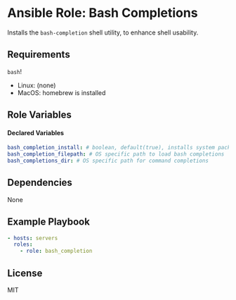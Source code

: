 # Ansible Role: Bash Completions

Installs the `bash-completion` shell utility, to enhance shell usability.

## Requirements

`bash`!

- Linux: (none)
- MacOS: homebrew is installed

## Role Variables

#### Declared Variables
```yaml
bash_completion_install: # boolean, default(true), installs system package
bash_completion_filepath: # OS specific path to load bash completions
bash_completions_dir: # OS specific path for command completions
```

## Dependencies

None

## Example Playbook
```yaml
- hosts: servers
  roles:
    - role: bash_completion
```

## License

MIT
